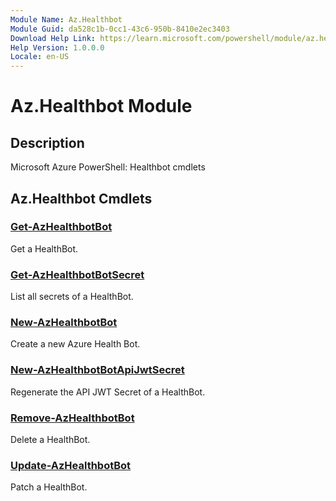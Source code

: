 ```yaml
---
Module Name: Az.Healthbot
Module Guid: da528c1b-0cc1-43c6-950b-8410e2ec3403
Download Help Link: https://learn.microsoft.com/powershell/module/az.healthbot
Help Version: 1.0.0.0
Locale: en-US
---
```


# Az.Healthbot Module
## Description
Microsoft Azure PowerShell: Healthbot cmdlets

## Az.Healthbot Cmdlets
### [Get-AzHealthbotBot](Get-AzHealthbotBot.md)
Get a HealthBot.

### [Get-AzHealthbotBotSecret](Get-AzHealthbotBotSecret.md)
List all secrets of a HealthBot.

### [New-AzHealthbotBot](New-AzHealthbotBot.md)
Create a new Azure Health Bot.

### [New-AzHealthbotBotApiJwtSecret](New-AzHealthbotBotApiJwtSecret.md)
Regenerate the API JWT Secret of a HealthBot.

### [Remove-AzHealthbotBot](Remove-AzHealthbotBot.md)
Delete a HealthBot.

### [Update-AzHealthbotBot](Update-AzHealthbotBot.md)
Patch a HealthBot.

